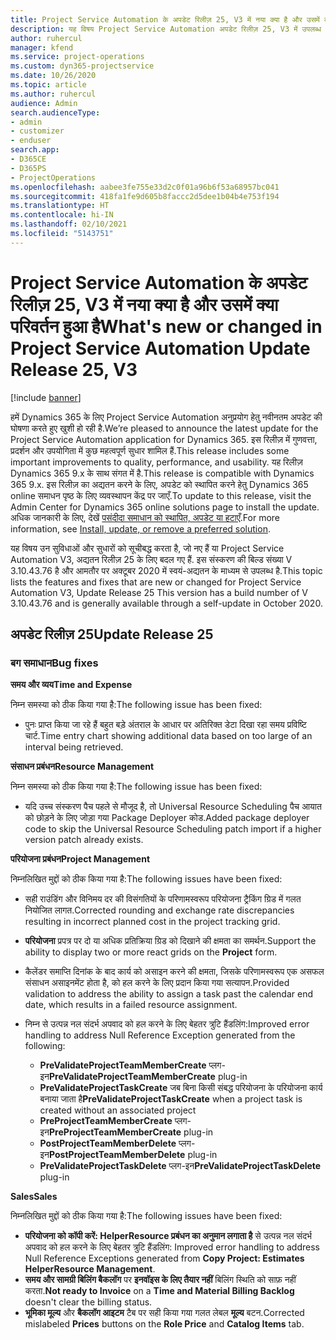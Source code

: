 ```yaml
---
title: Project Service Automation के अपडेट रिलीज़ 25, V3 में नया क्या है और उसमें क्या परिवर्तन हुआ है
description: यह विषय Project Service Automation अपडेट रिलीज़ 25, V3 में उपलब्ध सुविधाओं और सुधारों को सूचीबद्ध करता है.
author: ruhercul
manager: kfend
ms.service: project-operations
ms.custom: dyn365-projectservice
ms.date: 10/26/2020
ms.topic: article
ms.author: ruhercul
audience: Admin
search.audienceType:
- admin
- customizer
- enduser
search.app:
- D365CE
- D365PS
- ProjectOperations
ms.openlocfilehash: aabee3fe755e33d2c0f01a96b6f53a68957bc041
ms.sourcegitcommit: 418fa1fe9d605b8faccc2d5dee1b04b4e753f194
ms.translationtype: HT
ms.contentlocale: hi-IN
ms.lasthandoff: 02/10/2021
ms.locfileid: "5143751"
---
```

# <a name="whats-new-or-changed-in-project-service-automation-update-release-25-v3"></a><span data-ttu-id="7ca3d-103">Project Service Automation के अपडेट रिलीज़ 25, V3 में नया क्या है और उसमें क्या परिवर्तन हुआ है</span><span class="sxs-lookup"><span data-stu-id="7ca3d-103">What's new or changed in Project Service Automation Update Release 25, V3</span></span>

[!include [banner](../includes/psa-now-project-operations.md)]

<span data-ttu-id="7ca3d-104">हमें Dynamics 365 के लिए Project Service Automation अनुप्रयोग हेतु नवीनतम अपडेट की घोषणा करते हुए खुशी हो रही है.</span><span class="sxs-lookup"><span data-stu-id="7ca3d-104">We’re pleased to announce the latest update for the Project Service Automation application for Dynamics 365.</span></span> <span data-ttu-id="7ca3d-105">इस रिलीज़ में गुणवत्ता, प्रदर्शन और उपयोगिता में कुछ महत्वपूर्ण सुधार शामिल हैं.</span><span class="sxs-lookup"><span data-stu-id="7ca3d-105">This release includes some important improvements to quality, performance, and usability.</span></span> <span data-ttu-id="7ca3d-106">यह रिलीज़ Dynamics 365 9.x के साथ संगत में है.</span><span class="sxs-lookup"><span data-stu-id="7ca3d-106">This release is compatible with Dynamics 365 9.x.</span></span> <span data-ttu-id="7ca3d-107">इस रिलीज़ का अद्यतन करने के लिए, अपडेट को स्थापित करने हेतु Dynamics 365 online समाधन पृष्ठ के लिए व्यवस्थापन केंद्र पर जाएँ.</span><span class="sxs-lookup"><span data-stu-id="7ca3d-107">To update to this release, visit the Admin Center for Dynamics 365 online solutions page to install the update.</span></span> <span data-ttu-id="7ca3d-108">अधिक जानकारी के लिए, देखें [पसंदीदा समाधान को स्थापित, अपडेट या हटाएँ](https://docs.microsoft.com/power-platform/admin/install-remove-preferred-solution).</span><span class="sxs-lookup"><span data-stu-id="7ca3d-108">For more information, see [Install, update, or remove a preferred solution](https://docs.microsoft.com/power-platform/admin/install-remove-preferred-solution).</span></span>

<span data-ttu-id="7ca3d-109">यह विषय उन सुविधाओं और सुधारों को सूचीबद्ध करता है, जो नए हैं या Project Service Automation V3, अद्यतन रिलीज़ 25 के लिए बदल गए हैं. इस संस्करण की बिल्ड संख्या V 3.10.43.76 है और आमतौर पर अक्टूबर 2020 में स्वयं-अद्यतन के माध्यम से उपलब्ध है.</span><span class="sxs-lookup"><span data-stu-id="7ca3d-109">This topic lists the features and fixes that are new or changed for Project Service Automation V3, Update Release 25 This version has a build number of V 3.10.43.76 and is generally available through a self-update in October 2020.</span></span>

## <a name="update-release-25"></a><span data-ttu-id="7ca3d-110">अपडेट रिलीज़ 25</span><span class="sxs-lookup"><span data-stu-id="7ca3d-110">Update Release 25</span></span>

### <a name="bug-fixes"></a><span data-ttu-id="7ca3d-111">बग समाधान</span><span class="sxs-lookup"><span data-stu-id="7ca3d-111">Bug fixes</span></span>

<span data-ttu-id="7ca3d-112">**समय और व्यय**</span><span class="sxs-lookup"><span data-stu-id="7ca3d-112">**Time and Expense**</span></span>

<span data-ttu-id="7ca3d-113">निम्न समस्या को ठीक किया गया है:</span><span class="sxs-lookup"><span data-stu-id="7ca3d-113">The following issue has been fixed:</span></span>

- <span data-ttu-id="7ca3d-114">पुनः प्राप्त किया जा रहे हैं बहुत बड़े अंतराल के आधार पर अतिरिक्त डेटा दिखा रहा समय प्रविष्टि चार्ट.</span><span class="sxs-lookup"><span data-stu-id="7ca3d-114">Time entry chart showing additional data based on too large of an interval being retrieved.</span></span>

<span data-ttu-id="7ca3d-115">**संसाधन प्रबंधन**</span><span class="sxs-lookup"><span data-stu-id="7ca3d-115">**Resource Management**</span></span>

<span data-ttu-id="7ca3d-116">निम्न समस्या को ठीक किया गया है:</span><span class="sxs-lookup"><span data-stu-id="7ca3d-116">The following issue has been fixed:</span></span>

- <span data-ttu-id="7ca3d-117">यदि उच्च संस्करण पैच पहले से मौजूद है, तो Universal Resource Scheduling पैच आयात को छोड़ने के लिए जोड़ा गया Package Deployer कोड.</span><span class="sxs-lookup"><span data-stu-id="7ca3d-117">Added package deployer code to skip the Universal Resource Scheduling patch import if a higher version patch already exists.</span></span>

<span data-ttu-id="7ca3d-118">**परियोजना प्रबंधन**</span><span class="sxs-lookup"><span data-stu-id="7ca3d-118">**Project Management**</span></span>

<span data-ttu-id="7ca3d-119">निम्नलिखित मुद्दों को ठीक किया गया है:</span><span class="sxs-lookup"><span data-stu-id="7ca3d-119">The following issues have been fixed:</span></span>

- <span data-ttu-id="7ca3d-120">सही राउंडिंग और विनिमय दर की विसंगतियों के परिणामस्वरूप परियोजना ट्रैकिंग ग्रिड में गलत नियोजित लागत.</span><span class="sxs-lookup"><span data-stu-id="7ca3d-120">Corrected rounding and exchange rate discrepancies resulting in incorrect planned cost in the project tracking grid.</span></span>
- <span data-ttu-id="7ca3d-121">**परियोजना** प्रपत्र पर दो या अधिक प्रतिक्रिया ग्रिड को दिखाने की क्षमता का समर्थन.</span><span class="sxs-lookup"><span data-stu-id="7ca3d-121">Support the ability to display two or more react grids on the **Project** form.</span></span>
- <span data-ttu-id="7ca3d-122">कैलेंडर समाप्ति दिनांक के बाद कार्य को असाइन करने की क्षमता, जिसके परिणामस्वरूप एक असफल संसाधन असाइनमेंट होता है, को हल करने के लिए प्रदान किया गया सत्यापन.</span><span class="sxs-lookup"><span data-stu-id="7ca3d-122">Provided validation to address the ability to assign a task past the calendar end date, which results in a failed resource assignment.</span></span>
- <span data-ttu-id="7ca3d-123">निम्न से उत्पन्न नल संदर्भ अपवाद को हल करने के लिए बेहतर त्रुटि हैंडलिंग:</span><span class="sxs-lookup"><span data-stu-id="7ca3d-123">Improved error handling to address Null Reference Exception generated from the following:</span></span>

    - <span data-ttu-id="7ca3d-124">**PreValidateProjectTeamMemberCreate** प्लग-इन</span><span class="sxs-lookup"><span data-stu-id="7ca3d-124">**PreValidateProjectTeamMemberCreate** plug-in</span></span>
    - <span data-ttu-id="7ca3d-125">**PreValidateProjectTaskCreate** जब बिना किसी संबद्ध परियोजना के परियोजना कार्य बनाया जाता है</span><span class="sxs-lookup"><span data-stu-id="7ca3d-125">**PreValidateProjectTaskCreate** when a project task is created without an associated project</span></span>
    - <span data-ttu-id="7ca3d-126">**PreProjectTeamMemberCreate** प्लग-इन</span><span class="sxs-lookup"><span data-stu-id="7ca3d-126">**PreProjectTeamMemberCreate** plug-in</span></span>
    - <span data-ttu-id="7ca3d-127">**PostProjectTeamMemberDelete** प्लग-इन</span><span class="sxs-lookup"><span data-stu-id="7ca3d-127">**PostProjectTeamMemberDelete** plug-in</span></span>
    - <span data-ttu-id="7ca3d-128">**PreValidateProjectTaskDelete** प्लग-इन</span><span class="sxs-lookup"><span data-stu-id="7ca3d-128">**PreValidateProjectTaskDelete** plug-in</span></span>

<span data-ttu-id="7ca3d-129">**Sales**</span><span class="sxs-lookup"><span data-stu-id="7ca3d-129">**Sales**</span></span>

<span data-ttu-id="7ca3d-130">निम्नलिखित मुद्दों को ठीक किया गया है:</span><span class="sxs-lookup"><span data-stu-id="7ca3d-130">The following issues have been fixed:</span></span>

- <span data-ttu-id="7ca3d-131">**परियोजना को कॉपी करें: HelperResource प्रबंधन का अनुमान लगाता है** से उत्पन्न नल संदर्भ अपवाद को हल करने के लिए बेहतर त्रुटि हैंडलिंग: </span><span class="sxs-lookup"><span data-stu-id="7ca3d-131">Improved error handling to address Null Reference Exceptions generated from **Copy Project: Estimates HelperResource Management**.</span></span>
- <span data-ttu-id="7ca3d-132">**समय और सामग्री बिलिंग बैकलॉग** पर **इनवॉइस के लिए तैयार नहीं** बिलिंग स्थिति को साफ़ नहीं करता.</span><span class="sxs-lookup"><span data-stu-id="7ca3d-132">**Not ready to Invoice** on a **Time and Material Billing Backlog** doesn't clear the billing status.</span></span>
- <span data-ttu-id="7ca3d-133">**भूमिका मूल्य** और **बैकलॉग आइटम** टैब पर सही किया गया गलत लेबल **मूल्य** बटन.</span><span class="sxs-lookup"><span data-stu-id="7ca3d-133">Corrected mislabeled **Prices** buttons on the **Role Price** and **Catalog Items** tab.</span></span>

